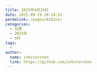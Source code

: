 ```yaml
---
title: 2025年9月19日
date: 2025-09-19 20:19:51
permalink: /pages/62b3ce/
categories:
  - 日报
  - 2025年
  - 9月
tags:
  - 
author: 
  name: inkstarchen
  link: https://github.com/inkstarchen
---
```

